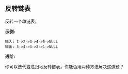 ##  反转链表
反转一个单链表。

**示例:**
```
输入: 1->2->3->4->5->NULL
输出: 5->4->3->2->1->NULL
```
**进阶:**

你可以迭代或递归地反转链表。你能否用两种方法解决这道题？